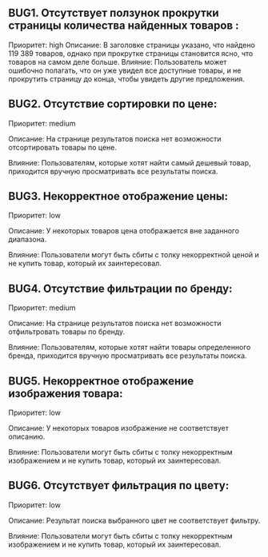 ## BUG1. Отсутствует ползунок прокрутки страницы количества найденных товаров :

Приоритет: high
Описание: В заголовке страницы указано, что найдено 119 389 товаров, однако при прокрутке страницы становится ясно, что товаров на самом деле больше.
Влияние: Пользователь может ошибочно полагать, что он уже увидел все доступные товары, и не прокрутить страницу до конца, чтобы увидеть другие предложения.

## BUG2. Отсутствие сортировки по цене:

Приоритет: medium

Описание: На странице результатов поиска нет возможности отсортировать товары по цене.

Влияние: Пользователям, которые хотят найти самый дешевый товар, приходится вручную просматривать все результаты поиска.

## BUG3. Некорректное отображение цены:

Приоритет: low

Описание: У некоторых товаров цена отображается вне заданного диапазона.

Влияние: Пользователи могут быть сбиты с толку некорректной ценой и не купить товар, который их заинтересовал.

## BUG4. Отсутствие фильтрации по бренду:

Приоритет: medium

Описание: На странице результатов поиска нет возможности отфильтровать товары по бренду.

Влияние: Пользователям, которые хотят найти товары определенного бренда, приходится вручную просматривать все результаты поиска.

## BUG5. Некорректное отображение изображения товара:

Приоритет: low

Описание: У некоторых товаров изображение не соответствует описанию.

Влияние: Пользователи могут быть сбиты с толку некорректным изображением и не купить товар, который их заинтересовал.

## BUG6. Отсутствует фильтрация по цвету:

Приоритет: low

Описание: Результат поиска выбранного  цвет не соответствует фильтру.

Влияние: Пользователи могут быть сбиты с толку некорректным изображением и не купить товар, который их заинтересовал.

